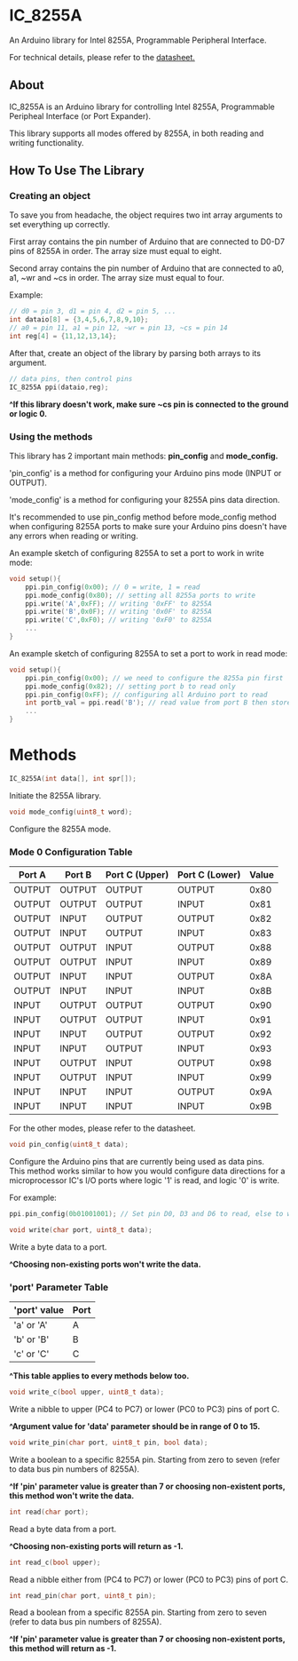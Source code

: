 # IC_8255A
An Arduino library for Intel 8255A, Programmable Peripheral Interface.

For technical details, please refer to the [datasheet.](https://pdf1.alldatasheet.com/datasheet-pdf/view/66100/INTEL/8255A.html)

## About
IC_8255A is an Arduino library for controlling Intel 8255A, Programmable Peripheal Interface (or Port Expander).

This library supports all modes offered by 8255A, in both reading and writing functionality.<br>

## How To Use The Library

### Creating an object
To save you from headache, the object requires two int array arguments to set everything up correctly.

First array contains the pin number of Arduino that are connected to D0-D7 pins of 8255A in order. The array size must equal to eight.

Second array contains the pin number of Arduino that are connected to a0, a1, ~wr and ~cs in order. The array size must equal to four.

Example:
```C
// d0 = pin 3, d1 = pin 4, d2 = pin 5, ...
int dataio[8] = {3,4,5,6,7,8,9,10};
// a0 = pin 11, a1 = pin 12, ~wr = pin 13, ~cs = pin 14
int reg[4] = {11,12,13,14};
```

After that, create an object of the library by parsing both arrays to its argument.
```C
// data pins, then control pins
IC_8255A ppi(dataio,reg);
```
**^If this library doesn't work, make sure ~cs pin is connected to the ground or logic 0.**

### Using the methods
This library has 2 important main methods: **pin_config** and **mode_config.**

'pin_config' is a method for configuring your Arduino pins mode (INPUT or OUTPUT).

'mode_config' is a method for configuring your 8255A pins data direction.

It's recommended to use pin_config method before mode_config method when configuring 8255A ports to make sure your Arduino pins doesn't have any errors when reading or writing.

An example sketch of configuring 8255A to set a port to work in write mode:
```C
void setup(){
	ppi.pin_config(0x00); // 0 = write, 1 = read
	ppi.mode_config(0x80); // setting all 8255a ports to write
	ppi.write('A',0xFF); // writing '0xFF' to 8255A
	ppi.write('B',0x0F); // writing '0x0F' to 8255A
	ppi.write('C',0xF0); // writing '0xF0' to 8255A
	...
}
```

An example sketch of configuring 8255A to set a port to work in read mode:
```C
void setup(){
	ppi.pin_config(0x00); // we need to configure the 8255a pin first
	ppi.mode_config(0x82); // setting port b to read only
	ppi.pin_config(0xFF); // configuring all Arduino port to read
	int portb_val = ppi.read('B'); // read value from port B then store it for further usage.
	...
}
```

# Methods
```C
IC_8255A(int data[], int spr[]);
```
Initiate the 8255A library.

```C
void mode_config(uint8_t word);
```
Configure the 8255A mode.

### Mode 0 Configuration Table
|Port A|Port B|Port C (Upper)|Port C (Lower)|Value|
|------|------|--------------|--------------|-----|
|OUTPUT|OUTPUT|        OUTPUT|        OUTPUT| 0x80|
|OUTPUT|OUTPUT|        OUTPUT|         INPUT| 0x81|
|OUTPUT| INPUT|        OUTPUT|        OUTPUT| 0x82|
|OUTPUT| INPUT|        OUTPUT|         INPUT| 0x83|
|OUTPUT|OUTPUT|         INPUT|        OUTPUT| 0x88|
|OUTPUT|OUTPUT|         INPUT|         INPUT| 0x89|
|OUTPUT| INPUT|         INPUT|        OUTPUT| 0x8A|
|OUTPUT| INPUT|         INPUT|         INPUT| 0x8B|
| INPUT|OUTPUT|        OUTPUT|        OUTPUT| 0x90|
| INPUT|OUTPUT|        OUTPUT|         INPUT| 0x91|
| INPUT| INPUT|        OUTPUT|        OUTPUT| 0x92|
| INPUT| INPUT|        OUTPUT|         INPUT| 0x93|
| INPUT|OUTPUT|         INPUT|        OUTPUT| 0x98|
| INPUT|OUTPUT|         INPUT|         INPUT| 0x99|
| INPUT| INPUT|         INPUT|        OUTPUT| 0x9A|
| INPUT| INPUT|         INPUT|         INPUT| 0x9B|

For the other modes, please refer to the datasheet.

```C
void pin_config(uint8_t data);
```
Configure the Arduino pins that are currently being used as data pins.<br>
This method works similar to how you would configure data directions for a microprocessor IC's I/O ports where logic '1' is read, and logic '0' is write.

For example:
```C
ppi.pin_config(0b01001001); // Set pin D0, D3 and D6 to read, else to write (from lsb to msb)
```

```C
void write(char port, uint8_t data);
```
Write a byte data to a port.

**^Choosing non-existing ports won't write the data.**

### 'port' Parameter Table
|'port' value  |Port|
|--------------|----|
| 'a' or 'A'   |  A |
| 'b' or 'B'   |  B |
| 'c' or 'C'   |  C |

**^This table applies to every  methods below too.**

```C
void write_c(bool upper, uint8_t data);
```
Write a nibble to upper (PC4 to PC7) or lower (PC0 to PC3) pins of port C.

**^Argument value for 'data' parameter should be in range of 0 to 15.**

```C
void write_pin(char port, uint8_t pin, bool data);
```
Write a boolean to a specific 8255A pin. Starting from zero to seven (refer to data bus pin numbers of 8255A).

**^If 'pin' parameter value is greater than 7 or choosing non-existent ports, this method won't write the data.**

```C
int read(char port);
```
Read a byte data from a port.

**^Choosing non-existing ports will return as -1.**

```C
int read_c(bool upper);
```
Read a nibble either from (PC4 to PC7) or lower (PC0 to PC3) pins of port C.

```C
int read_pin(char port, uint8_t pin);
```
Read a boolean from a specific 8255A pin. Starting from zero to seven (refer to data bus pin numbers of 8255A).

**^If 'pin' parameter value is greater than 7 or choosing non-existent ports, this method will return as -1.**
